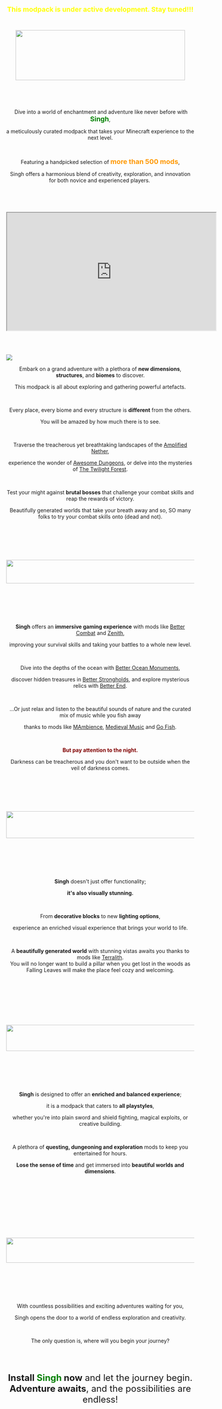 <p align="center"><span style="font-size: 18px; color: #ff0000;"><strong><span style="color: #ffff00;">This modpack is under active development. Stay tuned!!!</span><br /></strong></span></p>
<p>&nbsp;</p>
<p><img style="display: block; margin-left: auto; margin-right: auto;" src="https://i.ibb.co/nkt8q19/minecraft-title.png" width="454" height="134" /></p>
<p>&nbsp;</p>
<p>&nbsp;</p>
<p align="center">&nbsp;<span style="font-size: 14px;">Dive into a world of enchantment and adventure like never before with <span style="color: #008000; font-size: 18px;"><strong>Singh</strong></span>, </span></p>
<p align="center"><span style="font-size: 14px;">a meticulously curated modpack that takes your Minecraft experience to the next level.</span></p>
<p align="center">&nbsp;</p>
<p align="center"><span style="font-size: 14px;">Featuring a handpicked selection of <span style="color: #ff9900; font-size: 18px;"><strong>more than 500 mods</strong></span>, </span></p>
<p align="center"><span style="font-size: 14px;">Singh offers a harmonious blend of creativity, exploration, and innovation for both novice and experienced players.</span>&nbsp;</p>
<p align="center">&nbsp;</p>
<p align="center">&nbsp;</p>
<p align="center"><iframe allowfullscreen="allowfullscreen" src="https://www.youtube.com/embed/2u34P3pwxKU?si=7is3KEyCy-XAlQZD" height="315" width="560"></iframe>&nbsp;</p>
<p align="center">&nbsp;</p>
<p><img src="https://i.ibb.co/J7RNgLt/minecraft-title-1.png" /></p>
<p align="center">Embark on a grand adventure with a plethora of <strong>new dimensions</strong>, <strong>structures</strong>, and <strong>biomes</strong> to discover.</p>
<p align="center">This modpack is all about exploring and gathering powerful artefacts.</p>
<p align="center">&nbsp;</p>
<p align="center">Every place, every biome and every structure is <strong>different</strong> from the others.</p>
<p align="center">You will be amazed by how much there is to see.</p>
<p align="center">&nbsp;</p>
<p align="center">Traverse the treacherous yet breathtaking landscapes of the <a href="https://www.curseforge.com/minecraft/mc-mods/amplified-nether">Amplified Nether</a>,</p>
<p align="center">experience the wonder of <a href="https://www.curseforge.com/minecraft/mc-mods/awesome-dungeon-fabric">Awesome Dungeons</a>, or delve into the mysteries of <a href="https://www.curseforge.com/minecraft/mc-mods/the-twilight-forest">The Twilight Forest</a>.</p>
<p align="center">&nbsp;</p>
<p align="center">Test your might against <strong>brutal bosses</strong> that challenge your combat skills and reap the rewards of victory.</p>
<p align="center">Beautifully generated worlds that take your breath away and so, SO many folks to try your combat skills onto (dead and not).</p>
<p align="center">&nbsp;</p>
<p align="center">&nbsp;</p>
<p align="center">&nbsp;</p>
<p><a href="https://i.ibb.co/j3q5png/minecraft-title-2.png"><img style="display: block; margin-left: auto; margin-right: auto;" src="https://i.ibb.co/j3q5png/minecraft-title-2.png" width="688" height="63" /></a></p>
<p>&nbsp;</p>
<p>&nbsp;</p>
<p align="center">&nbsp;</p>
<p align="center"><strong>Singh</strong> offers an <strong>immersive gaming experience</strong> with mods like <a href="https://www.curseforge.com/minecraft/mc-mods/better-combat-by-daedelus">Better Combat</a> and <a href="https://www.curseforge.com/minecraft/mc-mods/zenith">Zenith</a>,</p>
<p align="center">improving your survival skills and taking your battles to a whole new level.</p>
<p align="center">&nbsp;</p>
<p align="center">Dive into the depths of the ocean with <a href="https://www.curseforge.com/minecraft/mc-mods/yungs-better-ocean-monuments-fabric">Better Ocean Monuments</a>,</p>
<p align="center">discover hidden treasures in <a href="https://www.curseforge.com/minecraft/mc-mods/yungs-better-strongholds-fabric">Better Strongholds</a>, and explore mysterious relics with <a href="https://www.curseforge.com/minecraft/mc-mods/betterend">Better End</a>.</p>
<p align="center">&nbsp;</p>
<p align="center">...Or just relax and listen to the beautiful sounds of nature and the curated mix of music while you fish away</p>
<p align="center">thanks to mods like <a href="https://www.curseforge.com/minecraft/mc-mods/mambience">MAmbience</a>, <a href="https://www.curseforge.com/minecraft/mc-mods/medieval-music">Medieval Music</a> and <a href="https://www.curseforge.com/minecraft/mc-mods/go-fish">Go Fish</a>.</p>
<p align="center">&nbsp;</p>
<p align="center"><span style="color: #800000;"><strong>But pay attention to the night. </strong></span></p>
<p align="center">Darkness can be treacherous and you don't want to be outside when the veil of darkness comes.</p>
<p align="center">&nbsp;</p>
<p align="center">&nbsp;</p>
<p align="center">&nbsp;</p>
<p style="text-align: left;"><img style="display: block; margin-left: auto; margin-right: auto;" src="https://i.ibb.co/sH8Cm4X/minecraft-title-3.png" width="847" height="72" /></p>
<p>&nbsp;</p>
<p align="center">&nbsp;</p>
<p align="center">&nbsp;</p>
<p align="center"><strong>Singh</strong> doesn't just offer functionality;</p>
<p align="center"><strong>it's also visually stunning.</strong></p>
<p align="center">&nbsp;</p>
<p align="center">From <strong>decorative blocks</strong> to new <strong>lighting options</strong>,</p>
<p align="center">experience an enriched visual experience that brings your world to life.</p>
<p align="center">&nbsp;</p>
<p align="center">A <strong>beautifully generated world</strong> with stunning vistas awaits you thanks to mods like <a href="https://www.curseforge.com/minecraft/mc-mods/terralith">Terralith</a>.<br />You will no longer want to build a pillar when you get lost in the woods as Falling Leaves will make the place feel cozy and welcoming.</p>
<p align="center">&nbsp;</p>
<p align="center">&nbsp;</p>
<p align="center">&nbsp;</p>
<p>&nbsp;</p>
<p><img style="display: block; margin-left: auto; margin-right: auto;" src="https://i.ibb.co/nDyt3Zk/minecraft-title-4.png" width="633" height="70" /></p>
<p>&nbsp;</p>
<p>&nbsp;</p>
<p>&nbsp;</p>
<p align="center"><strong>Singh</strong> is designed to offer an <strong>enriched and balanced experience</strong>;</p>
<p align="center">it is a modpack that caters to <strong>all playstyles</strong>,</p>
<p align="center">whether you're into plain sword and shield fighting, magical exploits, or creative building.</p>
<p align="center">&nbsp;</p>
<p align="center">A plethora of <strong>questing, dungeoning and exploration</strong> mods to keep you entertained for hours.</p>
<p align="center"><strong>Lose the sense of time</strong> and get immersed into <strong>beautiful worlds and dimensions</strong>.</p>
<p align="center">&nbsp;</p>
<p align="center">&nbsp;</p>
<p align="center">&nbsp;</p>
<p align="center">&nbsp;</p>
<p>&nbsp;</p>
<p><img style="display: block; margin-left: auto; margin-right: auto;" src="https://i.ibb.co/6JSmRMd/minecraft-title-5.png" width="857" height="67" /></p>
<p>&nbsp;</p>
<p>&nbsp;</p>
<p>&nbsp;</p>
<p align="center">With countless possibilities and exciting adventures waiting for you,</p>
<p align="center">Singh opens the door to a world of endless exploration and creativity.</p>
<p align="center">&nbsp;</p>
<p align="center">The only question is, where will you begin your journey?</p>
<p align="center">&nbsp;</p>
<p align="center">&nbsp;</p>
<p align="center"><span style="font-size: 24px;"><strong>Install <span style="color: #008000;">Singh</span> now</strong> and let the journey begin. <strong>Adventure awaits</strong>, and the possibilities are endless!</span></p>
<p>&nbsp;<br /><br /></p>
<p>&nbsp;</p>
<p>&nbsp;</p>